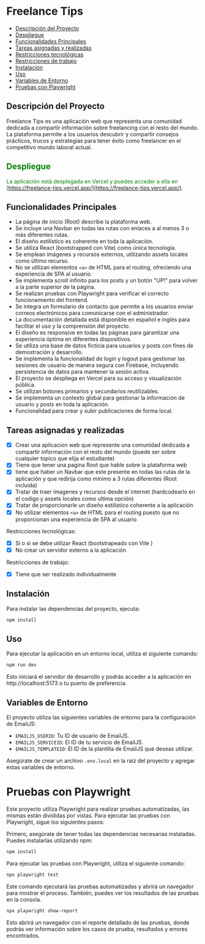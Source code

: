 # Freelance Tips

- [Descripción del Proyecto](#descripción-del-proyecto)
- [Despliegue](#despliegue)
- [Funcionalidades Principales](#funcionalidades-principales)
- [Tareas asignadas y realizadas](#tareas-asignadas-y-realizadas)
- [Restricciones tecnológicas](#restricciones-tecnológicas)
- [Restricciones de trabajo](#restricciones-de-trabajo)
- [Instalación](#instalación)
- [Uso](#uso)
- [Variables de Entorno](#variables-de-entorno)
- [Pruebas con Playwright](#pruebas-con-playwright)

## Descripción del Proyecto

Freelance Tips es una aplicación web que representa una comunidad dedicada a compartir información sobre freelancing con el resto del mundo. La plataforma permite a los usuarios descubrir y compartir consejos prácticos, trucos y estrategias para tener éxito como freelancer en el competitivo mundo laboral actual.

<font color="green">

## Despliegue

La aplicación está desplegada en Vercel y puedes acceder a ella en [https://freelance-tips.vercel.app/](https://freelance-tips.vercel.app/).

</font>

## Funcionalidades Principales

- La página de inicio (Root) describe la plataforma web.
- Se incluye una Navbar en todas las rutas con enlaces a al menos 3 o más diferentes rutas.
- El diseño estilístico es coherente en toda la aplicación.
- Se utiliza React (bootstrapped con Vite) como única tecnología.
- Se emplean imágenes y recursos externos, utilizando assets locales como último recurso.
- No se utilizan elementos `<a>` de HTML para el routing, ofreciendo una experiencia de SPA al usuario.
- Se implementa scroll infinito para los posts y un botón "UP!" para volver a la parte superior de la página.
- Se realizan pruebas con Playwright para verificar el correcto funcionamiento del frontend.
- Se integra un formulario de contacto que permite a los usuarios enviar correos electrónicos para comunicarse con el administrador.
- La documentación detallada está disponible en español e inglés para facilitar el uso y la comprensión del proyecto.
- El diseño es responsive en todas las páginas para garantizar una experiencia óptima en diferentes dispositivos.
- Se utiliza una base de datos ficticia para usuarios y posts con fines de demostración y desarrollo.
- Se implementa la funcionalidad de login y logout para gestionar las sesiones de usuario de manera segura con Firebase, incluyendo persistencia de datos para mantener la sesión activa.
- El proyecto se despliega en Vercel para su acceso y visualización pública.
- Se utilizan botones primarios y secundarios reutilizables.
- Se implementa un contexto global para gestionar la información de usuario y posts en toda la aplicación.
- Funcionalidad para crear y subir publicaciones de forma local.

## Tareas asignadas y realizadas

- [x] Crear una aplicacion web que represente una comunidad dedicada a compartir información con el resto del mundo (puede ser sobre cualquier topico que elija el estudiante)
- [x] Tiene que tener una pagina Root que hable sobre la plataforma web
- [x] tiene que haber un Navbar que este presente en todas las rutas de la aplicación y que redirija como minimo a 3 rutas diferentes (Root incluida)
- [x] Tratar de traer imagenes y recursos desde el internet (hardcodearlo en el codigo y assets locales como ultima opción)
- [x] Tratar de proporcionarle un diseño estilístico coherente a la aplicación
- [x] No utilizar elementos `<a>` de HTML para el routing puesto que no proporcionan una experiencia de SPA al usuario

Restricciones tecnológicas:

- [x] Si o si se debe utilizar React (bootstrapeado con Vite )
- [x] No crear un servidor externo a la aplicación

Restricciones de trabajo:

- [x] Tiene que ser realizado individualmente

## Instalación

Para instalar las dependencias del proyecto, ejecuta:

```bash
npm install
```

## Uso

Para ejecutar la aplicación en un entorno local, utiliza el siguiente comando:

```bash
npm run dev
```

Esto iniciará el servidor de desarrollo y podrás acceder a la aplicación en http://localhost:5173 o tu puerto de preferencia.

## Variables de Entorno

El proyecto utiliza las siguientes variables de entorno para la configuración de EmailJS:

- `EMAILJS_USERID`: Tu ID de usuario de EmailJS.
- `EMAILJS_SERVICEID`: El ID de tu servicio de EmailJS.
- `EMAILJS_TEMPLATEID`: El ID de la plantilla de EmailJS que deseas utilizar.

Asegúrate de crear un archivo `.env.local` en la raíz del proyecto y agregar estas variables de entorno.

# Pruebas con Playwright

Este proyecto utiliza Playwright para realizar pruebas automatizadas, las mismas están divididas por vistas. Para ejecutar las pruebas con Playwright, sigue los siguientes pasos:

Primero, asegúrate de tener todas las dependencias necesarias instaladas. Puedes instalarlas utilizando npm:

```bash
npm install
```

Para ejecutar las pruebas con Playwright, utiliza el siguiente comando:

```bash
npx playwright test
```

Este comando ejecutará las pruebas automatizadas y abrirá un navegador para mostrar el proceso. También, puedes ver los resultados de las pruebas en la consola.

```bash
npx playwright show-report
```

Esto abrirá un navegador con el reporte detallado de las pruebas, donde podrás ver información sobre los casos de prueba, resultados y errores encontrados.
